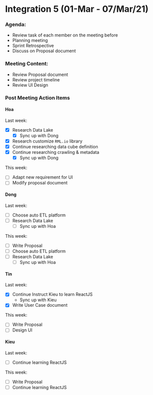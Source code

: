 # Integration 5 (01-Mar - 07/Mar/21)

### Agenda:

- Review task of each member on the meeting before
- Planning meeting
- Sprint Retrospective
- Discuss on Proposal document

### Meeting Content:

- Review Proposal document
- Review project timeline
- Review UI Design

### Post Meeting Action Items

#### Hoa

Last week:

- [x] Research Data Lake
  - [x] Sync up with Dong
- [x] Research customize `RML.io` library
- [x] Continue researching data cube definition
- [x] Continue researching crawling & metadata
  - [x] Sync up with Dong

This week:

- [ ] Adapt new requirement for UI
- [ ] Modify proposal document

#### Dong

Last week:

- [ ] Choose auto ETL platform
- [ ] Research Data Lake
  - [ ] Sync up with Hoa

This week:

- [ ] Write Proposal
- [ ] Choose auto ETL platform
- [ ] Research Data Lake
  - [ ] Sync up with Hoa

#### Tin

Last week:

- [x] Continue Instruct Kieu to learn ReactJS
  - Sync up with Kieu
- [x] Write User Case document

This week:

- [ ] Write Proposal
- [ ] Design UI

#### Kieu

Last week:

- [ ] Continue learning ReactJS

This week:

- [ ] Write Proposal
- [ ] Continue learning ReactJS

